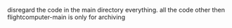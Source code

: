 disregard the code in the main directory everything. all the code other then flightcomputer-main
is only for archiving
